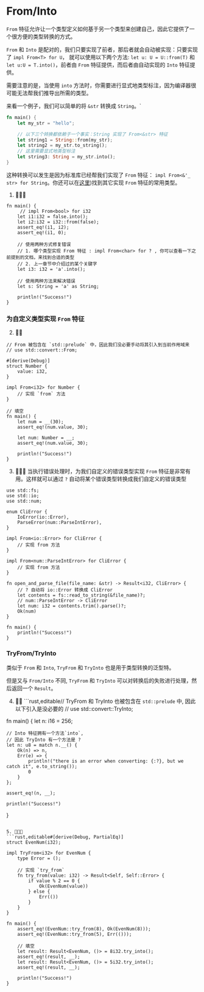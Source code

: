 # From/Into

`From` 特征允许让一个类型定义如何基于另一个类型来创建自己，因此它提供了一个很方便的类型转换的方式。

`From` 和 `Into` 是配对的，我们只要实现了前者，那后者就会自动被实现：只要实现了 `impl From<T> for U`， 就可以使用以下两个方法: `let u: U = U::from(T)` 和 `let u:U = T.into()`，前者由 `From` 特征提供，而后者由自动实现的 `Into` 特征提供。

需要注意的是，当使用 `into` 方法时，你需要进行显式地类型标注，因为编译器很可能无法帮我们推导出所需的类型。

来看一个例子，我们可以简单的将 `&str` 转换成 `String`。`

```rust
fn main() {
    let my_str = "hello";

    // 以下三个转换都依赖于一个事实：String 实现了 From<&str> 特征
    let string1 = String::from(my_str);
    let string2 = my_str.to_string();
    // 这里需要显式地类型标注
    let string3: String = my_str.into();
}
```

这种转换可以发生是因为标准库已经帮我们实现了 `From` 特征： `impl From<&'_ str> for String`。你还可以在[这里](https://doc.rust-lang.org/stable/std/convert/trait.From.html#implementors))找到其它实现 `From` 特征的常用类型。

1. 🌟🌟🌟

```rust,editable
fn main() {
     // impl From<bool> for i32
    let i1:i32 = false.into();
    let i2:i32 = i32::from(false);
    assert_eq!(i1, i2);
    assert_eq!(i1, 0);

    // 使用两种方式修复错误
    // 1. 哪个类型实现 From 特征 : impl From<char> for ? , 你可以查看一下之前提到的文档，来找到合适的类型
    // 2. 上一章节中介绍过的某个关键字
    let i3: i32 = 'a'.into();

    // 使用两种方法来解决错误
    let s: String = 'a' as String;

    println!("Success!")
}
```

### 为自定义类型实现 `From` 特征

2. 🌟🌟

```rust,editable
// From 被包含在 `std::prelude` 中，因此我们没必要手动将其引入到当前作用域来
// use std::convert::From;

#[derive(Debug)]
struct Number {
    value: i32,
}

impl From<i32> for Number {
    // 实现 `from` 方法
}

// 填空
fn main() {
    let num = __(30);
    assert_eq!(num.value, 30);

    let num: Number = __;
    assert_eq!(num.value, 30);

    println!("Success!")
}
```

3. 🌟🌟🌟 当执行错误处理时，为我们自定义的错误类型实现 `From` 特征是非常有用。这样就可以通过 `?` 自动将某个错误类型转换成我们自定义的错误类型

```rust,editable
use std::fs;
use std::io;
use std::num;

enum CliError {
    IoError(io::Error),
    ParseError(num::ParseIntError),
}

impl From<io::Error> for CliError {
    // 实现 from 方法
}

impl From<num::ParseIntError> for CliError {
    // 实现 from 方法
}

fn open_and_parse_file(file_name: &str) -> Result<i32, CliError> {
    // ? 自动将 io::Error 转换成 CliError
    let contents = fs::read_to_string(&file_name)?;
    // num::ParseIntError -> CliError
    let num: i32 = contents.trim().parse()?;
    Ok(num)
}

fn main() {
    println!("Success!")
}
```

### TryFrom/TryInto

类似于 `From` 和 `Into`, `TryFrom` 和 `TryInto` 也是用于类型转换的泛型特。

但是又与 `From/Into` 不同, `TryFrom` 和 `TryInto` 可以对转换后的失败进行处理，然后返回一个 `Result`。

4. 🌟🌟
   ```rust,editable// TryFrom 和 TryInto 也被包含在 `std::prelude` 中, 因此以下引入是没必要的
   // use std::convert::TryInto;

fn main() {
let n: i16 = 256;

    // Into 特征拥有一个方法`into`,
    // 因此 TryInto 有一个方法是 ?
    let n: u8 = match n.__() {
        Ok(n) => n,
        Err(e) => {
            println!("there is an error when converting: {:?}, but we catch it", e.to_string());
            0
        }
    };

    assert_eq!(n, __);

    println!("Success!")

}

````

5. 🌟🌟🌟
```rust,editable#[derive(Debug, PartialEq)]
struct EvenNum(i32);

impl TryFrom<i32> for EvenNum {
    type Error = ();

    // 实现 `try_from`
    fn try_from(value: i32) -> Result<Self, Self::Error> {
        if value % 2 == 0 {
            Ok(EvenNum(value))
        } else {
            Err(())
        }
    }
}

fn main() {
    assert_eq!(EvenNum::try_from(8), Ok(EvenNum(8)));
    assert_eq!(EvenNum::try_from(5), Err(()));

    // 填空
    let result: Result<EvenNum, ()> = 8i32.try_into();
    assert_eq!(result, __);
    let result: Result<EvenNum, ()> = 5i32.try_into();
    assert_eq!(result, __);

    println!("Success!")
}
````
